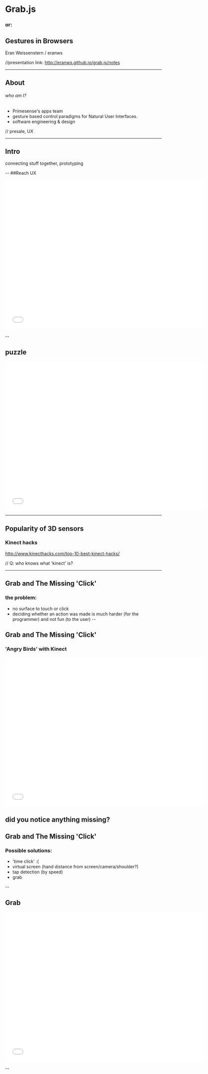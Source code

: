 
# Grab.js

### or:

## Gestures in Browsers	


Eran Weissenstern / eranws



//presentation link: http://eranws.github.io/grab.js/notes


---
## About
###### who am I?

* Primesense's apps team
* gesture based control paradigms for Natural User Interfaces.
* software engineering & design


// presale, UX 

---
## Intro

connecting stuff together, prototyping


--
##Reach UX
<iframe data-autoplay width="640" height="480" src="//www.youtube.com/embed/IVOPxYKhqZ0?rel=0" frameborder="0" allowfullscreen></iframe>

--
## puzzle

<iframe data-autoplay width="640" height="480" src="//www.youtube.com/embed/vVlANzCHL2Y?rel=0" frameborder="0" allowfullscreen></iframe>

---

## Popularity of 3D sensors

### Kinect hacks 
http://www.kinecthacks.com/top-10-best-kinect-hacks/

//	Q: who knows what 'kinect' is?


---
## Grab and The Missing 'Click'

### the problem:
- no surface to touch or click
- deciding whether an action was made is much harder (for the programmer) and not fun (to the user)
--

## Grab and The Missing 'Click'
### 'Angry Birds' with Kinect

<iframe data-autoplay width="640" height="480" src="//www.youtube.com/embed/u_jmQY4QEBY?rel=0" frameborder="0" allowfullscreen></iframe>

did you notice anything missing?
--

## Grab and The Missing 'Click'

### Possible solutions:

* 'time click'  :(
* virtual screen (hand distance from screen/camera/shoulder?)
* tap detection (by speed)
* grab

--

## Grab

<iframe data-autoplay width="640" height="480" src="//www.youtube.com/embed/PurcczCZOO8?rel=0" frameborder="0" allowfullscreen></iframe>

--

<iframe  width="640" height="480" src="localhost:9093" frameborder="0"></iframe>

### tech demo

---

## the Stack

* hardware
* driver
* middleware
* server
* client

//	Q: how many are programmers? what language?

--
## hardware

* IR projector
* camera
* chip

// Some background about depth, Ir, sensors
--
## driver

* software low-level
* reads the "Depth Frame" to the PC
* written in C

--
## middleware

* NiTE - Primesense's computer vision layer
* Scene analysis, segmentation, tracking
* written in C++

--
## server

* reads a frame from the camera
* process it 
* sends data to the client over websockets 

// this enables multiplayer apps, since the app can run on another device
--
## client

* application
* game
* In our case - a Browser



---

# < intermission >
## server install

--

installation links

---


Browser - a Powerful Development tool
	Good seperation of worker and waiter, (client/server), cpu bound / io bound
	Runtime - C++, websockets, Browser - Javascript
	Recent advances in GPUs, internet standards (HTML5, WebGL) - Three.js
	programming is easy and fast

Why javascript? walkthrough
	inspect, (F12 / ctrl+shift+J - dev tools)
	hack (ESC - console)
	debug (breakpoint)
	* easy debugging example, famous website

event loop
	* hand position
	* grab state
	* (skeleton)

hack'n'slash (or: hotCoture)
	take working examples
	replace the wiring
	// exercise







---
## Links

* Presentation was made easy with: [Reveal.js](http://lab.hakim.se/reveal-js/)

---

# Thank You!
### Eran Weissenstern / eranws